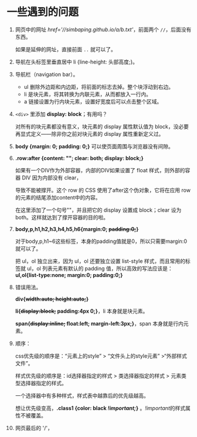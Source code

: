 # 一些遇到的问题

1. 网页中的网址 *href='//simbaping.github.io/a/b.txt'*，前面两个 `//`，后面没有东西。

    如果是延伸的网址，直接前面 `..` 就可以了。

2. 导航在头标签里垂直居中 li {line-height: 头部高度;}。

3. 导航栏（navigation bar）。

    * ul 删除外边距和内边距，将前面的标志去掉。整个块浮动到右边。
    * li 是块元素，将其转换为内联元素，从而都放入一行内。
    * a 链接设置为行内块元素，设置好宽度后可以点击整个区域。

4. `<div>` 里添加 **display: block**；有用吗？

    对所有的块元素都没有意义，块元素的 display 属性默认值为 block，没必要再显式定义——除非你之前对块元素的 display 属性重新定义过。

5. **body {margin: 0; padding: 0;}** 可以使页面周围与浏览器没有间隙。

6. **.row:after {content: ""; clear: both; display: block;}**

    如果有一个DIV作为外部容器，内部的DIV如果设置了 float 样式，则外部的容器 DIV 因为内部没有 clear，

    导致不能被撑开。这个 row 的 CSS 使用了after这个伪对象，它将在应用 row 的元素的结尾添加content中的内容。

    在这里添加了一个句号""，并且把它的 display 设置成 block；clear 设为 both。这样就达到了撑开容器的目的啦。

7. **body,p,h1,h2,h3,h4,h5,h6{margin:0; ~~padding:0;~~}**

    对于body,p,h1~6这些标签，本身的padding值就是0，所以只需要margin:0就可以了。

    把 ul，ol 独立出来，因为 ul，ol 还要独立设置 list-style 样式，而且常用的标签就 ul，ol 列表元素有默认的 padding 值，所以高效的写法应该是：**ul,ol{list-type:none; margin:0; padding:0;}**

8. 错误用法。

    **div{~~width:auto; height:auto;~~}**

    **li{~~display:block;~~ padding:4px 0;}**，li 本身就是块元素。

    **span{~~display:inline;~~ float:left; margin-left:3px;}**，span 本身就是行内元素。

9. 顺序：

    css优先级的顺序是：“元素上的style” > “文件头上的style元素” >“外部样式文件”。

    样式优先级的顺序是：id选择器指定的样式 > 类选择器指定的样式 > 元素类型选择器指定的样式。

    一个选择器中有多种样式，样式表中越靠后的优先级越高。

    想让优先级变高，**.class1 {color: black *!important;*}** 。*!important*的样式属性不被覆盖。
10. 网页最后的 '/'，
